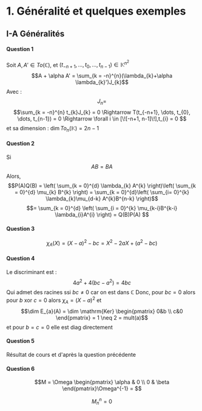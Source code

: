 # 1. Généralité et quelques exemples
## I-A Généralités
#### Question 1
Soit $A, A' \in To(\mathbb{C})$, et $(t_{-n+1}, \dots, t_{0}, \dots, t_{n-1}) \in \mathbb{K}^{n^{2}}$
$$A + \alpha A' = \sum_{k = -n}^{n}(\lambda_{k}+\alpha \lambda_{k}')J_{k}$$
Avec : 
$$J_{n} = $$
$$\sum_{k = -n}^{n} t_{k}J_{k} = 0 \Rightarrow T(t_{-n+1}, \dots, t_{0}, \dots, t_{n-1}) = 0 \Rightarrow \forall i \in [\![-n+1, n-1]\!],t_{i} = 0 $$
et sa dimension : $\dim To_{n}(\mathbb{K}) = 2n-1$



#### Question 2
Si
$$AB = BA$$
Alors, 
$$P(A)Q(B) = \left( \sum_{k = 0}^{d} \lambda_{k} A^{k}  \right)\left( \sum_{k = 0}^{d} \mu_{k} B^{k} \right) = \sum_{k  = 0}^{d}\left( \sum_{i= 0}^{k} \lambda_{k}\mu_{d-k} A^{k}B^{n-k} \right)$$
$$= \sum_{k = 0}^{d} \left( \sum_{i = 0}^{k} \mu_{k-i}B^{k-i} \lambda_{i}A^{i} \right) = Q(B)P(A) $$

#### Question 3
$$\chi_{A}(X) = (X-a)^{2} - bc = X^{2}-2aX +(a^{2}-bc)$$

#### Question 4
Le discriminant est : 
$$4a^{2}+ 4(bc-a^{2}) = 4bc$$
Qui admet des racines ssi $bc\neq 0$ car on est dans $\mathbb{C}$
Donc, pour $bc=0$
alors pour $b$ xor $c=0$ alors $\chi_{A} = (X-a)^{2}$ et 
$$\dim E_{a}(A) = \dim \mathrm{Ker} \begin{pmatrix}
0&b \\
c&0
\end{pmatrix} = 1 \neq 2 = mult(a)$$
et pour $b=c=0$ elle est diag directement

#### Question 5
Résultat de cours et d'après la question précédente

#### Question 6
$$M = \Omega \begin{pmatrix}
\alpha & 0 \\
0 & \beta
\end{pmatrix}\Omega^{-1} = $$

$$M^{n}_{n} = 0$$
